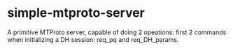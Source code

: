 # simple-mtproto-server
A primitive MTProto server, capable of doing 2 opeations: first 2 commands when initializing a DH session: req_pq and req_DH_params.
